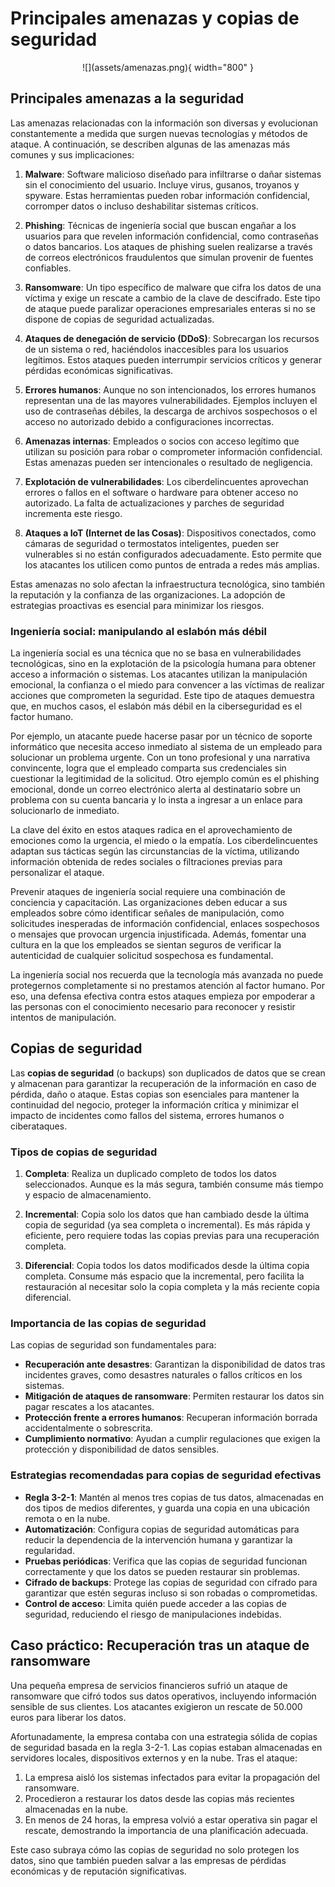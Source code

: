 # Principales amenazas y copias de seguridad

<center>
![](assets/amenazas.png){ width="800" }
</center>

## Principales amenazas a la seguridad

Las amenazas relacionadas con la información son diversas y evolucionan constantemente a medida que surgen nuevas tecnologías y métodos de ataque. A continuación, se describen algunas de las amenazas más comunes y sus implicaciones:

1. **Malware**: Software malicioso diseñado para infiltrarse o dañar sistemas sin el conocimiento del usuario. Incluye virus, gusanos, troyanos y spyware. Estas herramientas pueden robar información confidencial, corromper datos o incluso deshabilitar sistemas críticos.

2. **Phishing**: Técnicas de ingeniería social que buscan engañar a los usuarios para que revelen información confidencial, como contraseñas o datos bancarios. Los ataques de phishing suelen realizarse a través de correos electrónicos fraudulentos que simulan provenir de fuentes confiables.

3. **Ransomware**: Un tipo específico de malware que cifra los datos de una víctima y exige un rescate a cambio de la clave de descifrado. Este tipo de ataque puede paralizar operaciones empresariales enteras si no se dispone de copias de seguridad actualizadas.

4. **Ataques de denegación de servicio (DDoS)**: Sobrecargan los recursos de un sistema o red, haciéndolos inaccesibles para los usuarios legítimos. Estos ataques pueden interrumpir servicios críticos y generar pérdidas económicas significativas.

5. **Errores humanos**: Aunque no son intencionados, los errores humanos representan una de las mayores vulnerabilidades. Ejemplos incluyen el uso de contraseñas débiles, la descarga de archivos sospechosos o el acceso no autorizado debido a configuraciones incorrectas.

6. **Amenazas internas**: Empleados o socios con acceso legítimo que utilizan su posición para robar o comprometer información confidencial. Estas amenazas pueden ser intencionales o resultado de negligencia.

7. **Explotación de vulnerabilidades**: Los ciberdelincuentes aprovechan errores o fallos en el software o hardware para obtener acceso no autorizado. La falta de actualizaciones y parches de seguridad incrementa este riesgo.

8. **Ataques a IoT (Internet de las Cosas)**: Dispositivos conectados, como cámaras de seguridad o termostatos inteligentes, pueden ser vulnerables si no están configurados adecuadamente. Esto permite que los atacantes los utilicen como puntos de entrada a redes más amplias.

Estas amenazas no solo afectan la infraestructura tecnológica, sino también la reputación y la confianza de las organizaciones. La adopción de estrategias proactivas es esencial para minimizar los riesgos.

### Ingeniería social: manipulando al eslabón más débil

La ingeniería social es una técnica que no se basa en vulnerabilidades tecnológicas, sino en la explotación de la psicología humana para obtener acceso a información o sistemas. Los atacantes utilizan la manipulación emocional, la confianza o el miedo para convencer a las víctimas de realizar acciones que comprometen la seguridad. Este tipo de ataques demuestra que, en muchos casos, el eslabón más débil en la ciberseguridad es el factor humano.

Por ejemplo, un atacante puede hacerse pasar por un técnico de soporte informático que necesita acceso inmediato al sistema de un empleado para solucionar un problema urgente. Con un tono profesional y una narrativa convincente, logra que el empleado comparta sus credenciales sin cuestionar la legitimidad de la solicitud. Otro ejemplo común es el phishing emocional, donde un correo electrónico alerta al destinatario sobre un problema con su cuenta bancaria y lo insta a ingresar a un enlace para solucionarlo de inmediato.

La clave del éxito en estos ataques radica en el aprovechamiento de emociones como la urgencia, el miedo o la empatía. Los ciberdelincuentes adaptan sus tácticas según las circunstancias de la víctima, utilizando información obtenida de redes sociales o filtraciones previas para personalizar el ataque.

Prevenir ataques de ingeniería social requiere una combinación de conciencia y capacitación. Las organizaciones deben educar a sus empleados sobre cómo identificar señales de manipulación, como solicitudes inesperadas de información confidencial, enlaces sospechosos o mensajes que provocan urgencia injustificada. Además, fomentar una cultura en la que los empleados se sientan seguros de verificar la autenticidad de cualquier solicitud sospechosa es fundamental.

La ingeniería social nos recuerda que la tecnología más avanzada no puede protegernos completamente si no prestamos atención al factor humano. Por eso, una defensa efectiva contra estos ataques empieza por empoderar a las personas con el conocimiento necesario para reconocer y resistir intentos de manipulación.

## Copias de seguridad

Las **copias de seguridad** (o backups) son duplicados de datos que se crean y almacenan para garantizar la recuperación de la información en caso de pérdida, daño o ataque. Estas copias son esenciales para mantener la continuidad del negocio, proteger la información crítica y minimizar el impacto de incidentes como fallos del sistema, errores humanos o ciberataques.

### Tipos de copias de seguridad

1. **Completa**: Realiza un duplicado completo de todos los datos seleccionados. Aunque es la más segura, también consume más tiempo y espacio de almacenamiento.

2. **Incremental**: Copia solo los datos que han cambiado desde la última copia de seguridad (ya sea completa o incremental). Es más rápida y eficiente, pero requiere todas las copias previas para una recuperación completa.

3. **Diferencial**: Copia todos los datos modificados desde la última copia completa. Consume más espacio que la incremental, pero facilita la restauración al necesitar solo la copia completa y la más reciente copia diferencial.

### Importancia de las copias de seguridad

Las copias de seguridad son fundamentales para:

- **Recuperación ante desastres**: Garantizan la disponibilidad de datos tras incidentes graves, como desastres naturales o fallos críticos en los sistemas.
- **Mitigación de ataques de ransomware**: Permiten restaurar los datos sin pagar rescates a los atacantes.
- **Protección frente a errores humanos**: Recuperan información borrada accidentalmente o sobrescrita.
- **Cumplimiento normativo**: Ayudan a cumplir regulaciones que exigen la protección y disponibilidad de datos sensibles.

### Estrategias recomendadas para copias de seguridad efectivas

- **Regla 3-2-1**: Mantén al menos tres copias de tus datos, almacenadas en dos tipos de medios diferentes, y guarda una copia en una ubicación remota o en la nube.
- **Automatización**: Configura copias de seguridad automáticas para reducir la dependencia de la intervención humana y garantizar la regularidad.
- **Pruebas periódicas**: Verifica que las copias de seguridad funcionan correctamente y que los datos se pueden restaurar sin problemas.
- **Cifrado de backups**: Protege las copias de seguridad con cifrado para garantizar que estén seguras incluso si son robadas o comprometidas.
- **Control de acceso**: Limita quién puede acceder a las copias de seguridad, reduciendo el riesgo de manipulaciones indebidas.

## Caso práctico: Recuperación tras un ataque de ransomware

Una pequeña empresa de servicios financieros sufrió un ataque de ransomware que cifró todos sus datos operativos, incluyendo información sensible de sus clientes. Los atacantes exigieron un rescate de 50.000 euros para liberar los datos.

Afortunadamente, la empresa contaba con una estrategia sólida de copias de seguridad basada en la regla 3-2-1. Las copias estaban almacenadas en servidores locales, dispositivos externos y en la nube. Tras el ataque:

1. La empresa aisló los sistemas infectados para evitar la propagación del ransomware.
2. Procedieron a restaurar los datos desde las copias más recientes almacenadas en la nube.
3. En menos de 24 horas, la empresa volvió a estar operativa sin pagar el rescate, demostrando la importancia de una planificación adecuada.

Este caso subraya cómo las copias de seguridad no solo protegen los datos, sino que también pueden salvar a las empresas de pérdidas económicas y de reputación significativas.
